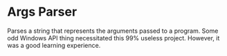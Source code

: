 # Args Parser
Parses a string that represents the arguments passed to a program. Some odd Windows API thing necessitated this 99% useless project. However, it was a good learning experience.
